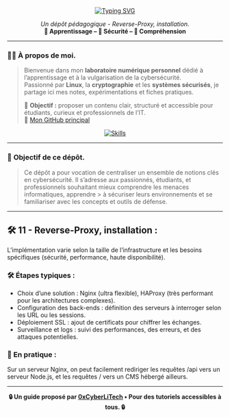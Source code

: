 <div align="center">

<a href="https://github.com/0xCyberLiTech/Cybersecurite/blob/main/CYBERSECURITE-12-REVERSE-PROXY-INSTALLATION-Mise-en-%C5%93uvre-pratique.md">
  <img src="https://readme-typing-svg.herokuapp.com?font=Fira+Code&size=28&pause=1000&color=D14A4A&center=true&vCenter=true&width=950&lines=REVERSE+PROXY+:+MISE+EN+ŒUVRE+PRATIQUE;Installer+et+configurer+un+reverse+proxy+web;Sécurisation+des+accès+et+distribution+du+trafic" alt="Typing SVG" />
</a>

<p align="center">
  <em>Un dépôt pédagogique - Reverse-Proxy, installation.</em><br>
  <b>📘 Apprentissage – 🔐 Sécurité – 🧠 Compréhension</b>
</p>

</div>

---

### 👨‍💻 **À propos de moi.**

> Bienvenue dans mon **laboratoire numérique personnel** dédié à l’apprentissage et à la vulgarisation de la cybersécurité.  
> Passionné par **Linux**, la **cryptographie** et les **systèmes sécurisés**, je partage ici mes notes, expérimentations et fiches pratiques.  
>  
> 🎯 **Objectif :** proposer un contenu clair, structuré et accessible pour étudiants, curieux et professionnels de l’IT.  
> 🔗 [Mon GitHub principal](https://github.com/0xCyberLiTech)

<p align="center">
  <a href="https://skillicons.dev">
    <img src="https://skillicons.dev/icons?i=linux,debian,bash,docker,nginx,git,vim" alt="Skills" />
  </a>
</p>

---

### 🎯 **Objectif de ce dépôt.**

> Ce dépôt a pour vocation de centraliser un ensemble de notions clés en cybersécurité. Il s’adresse aux passionnés, étudiants, et professionnels souhaitant mieux comprendre les menaces informatiques, apprendre  > à sécuriser leurs environnements et se familiariser avec les concepts et outils de défense.

---

## 🛠️ 11 - **Reverse-Proxy, installation :**

L’implémentation varie selon la taille de l’infrastructure et les besoins spécifiques (sécurité, performance, haute disponibilité).

### 🛠️ Étapes typiques :

- Choix d’une solution : Nginx (ultra flexible), HAProxy (très performant pour les architectures complexes).
- Configuration des back-ends : définition des serveurs à interroger selon les URL ou les sessions.
- Déploiement SSL : ajout de certificats pour chiffrer les échanges.
- Surveillance et logs : suivi des performances, des erreurs, et des attaques potentielles.
  
### 🧠 En pratique :

Sur un serveur Nginx, on peut facilement rediriger les requêtes /api vers un serveur Node.js, et les requêtes / vers un CMS hébergé ailleurs.

---

<p align="center">
  <b>🔒 Un guide proposé par <a href="https://github.com/0xCyberLiTech">0xCyberLiTech</a> • Pour des tutoriels accessibles à tous. 🔒</b>
</p>


